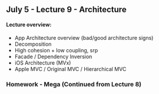 ## July 5 - Lecture 9 - Architecture

#### Lecture overview:

- App Architecture overview (bad/good architecture signs)
- Decomposition
- High cohesion + low coupling, srp
- Facade / Dependency Inversion
- iOS Architecture (MVx)
- Apple MVC / Original MVC / Hierarchical MVC

### Homework - Mega (Continued from Lecture 8)
